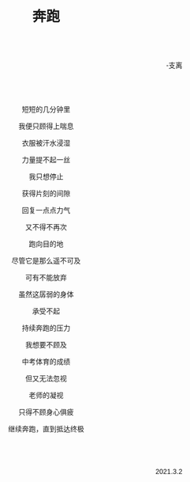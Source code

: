 <div style='background: url(background.jpg); background-size: contain; width: 90%; position: absolute'>
<div style="margin: 10%; font-family: sans-serif">
<h1 style="text-align: center">奔跑</h1><div style="text-align: right; margin: 10%">-支离</div>
<div style="text-align: center">
短短的几分钟里

我便只顾得上喘息

衣服被汗水浸湿

力量提不起一丝

我只想停止

获得片刻的间隙

回复一点点力气

又不得不再次

跑向目的地

尽管它是那么遥不可及

可有不能放弃

虽然这孱弱的身体

承受不起

持续奔跑的压力

我想要不顾及

中考体育的成绩

但又无法忽视

老师的凝视

只得不顾身心俱疲

继续奔跑，直到抵达终极
</div>
<div style="text-align: right; margin: 10%">2021.3.2</div>
</div>
</div>

